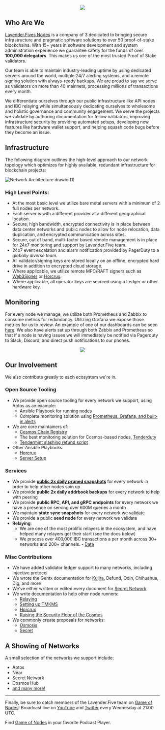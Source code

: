 
<p align="center">
  <img src="https://github.com/LavenderFive/.github/assets/9121234/d24298a0-f7b5-42cd-8b86-273232771535" />
</p>


## Who Are We
[Lavender.Fives Nodes](https://www.lavenderfive.com/) is a company of 3 dedicated to bringing secure 
infrastructure and pragmatic software solutions to over 50 proof-of-stake blockchains. With 15+ years 
in software development and system administration experience we guarantee safety for the funds of 
over **100,000 delegators**. This makes us one of the most trusted Proof of Stake validators.

Our team is able to maintain industry-leading uptime by using dedicated servers around the world, 
multiple 24/7 alerting systems, and a remote signing solution with always-ready backups. We are 
proud to say we serve as validators on more than 40 mainnets, processing millions of transactions every month.

We differentiate ourselves through our public infrastructure like API nodes and IBC relaying while 
simultaneously dedicating ourselves to wholesome and holistic governance and community engagement. We serve the
projects we validate by authoring documentation for fellow validators, improving infrastructure security
by providing automated setups, developing new features like hardware wallet support, and helping squash
code bugs before they become an issue.

## Infrastructure

The following diagram outlines the high-level approach to our network topology which optimizes for 
highly available, redundant infrastructure for blockchain projects:

![Network Architecture drawio (1)](https://github.com/LavenderFive/.github/assets/9121234/82f476af-3be2-4159-97a4-45d2fd4aed34)

### High Level Points:
- At the most basic level we utilize bare metal servers with a minimum of 2 full nodes per network.
- Each server is with a different provider at a different geographical location.
- Secure, high bandwidth, encrypted connectivity is in place between data center networks and public nodes
  to allow for node relocation, data duplication, and encrypted communication across sites.
- Secure, out of band, multi-factor based remote management is in place for 24x7 monitoring and support by Lavender.Five team.
- 24x7 event escalation and alarm notification provided by PagerDuty to a *globally diverse team*.
- All validator/signing keys are stored locally on an offline, encrypted hard drive in addition to encrypted cloud storage.
- Where applicable, we utilize remote MPC/RAFT signers such as [Web3Signer](https://github.com/ConsenSys/web3signer/)
  or [Horcrux](https://github.com/strangelove-ventures/horcrux).
- Where applicable, all operator keys are secured using a Ledger or other hardware key.

## Monitoring

For every node we manage, we utilize both Prometheus and Zabbix to consume metrics for redundancy. Utilizing Grafana
we expose those metrics for us to review. An example of one of our dashboards can be seen 
[here](https://github.com/LavenderFive/aptos-monitoring#3-checkly-integation-optional). We also have alerts set up 
through both Zabbix and Prometheus so that if a node is having issues we will immediately be notified via Pagerduty to
Slack, Discord, and direct push notifications to our phones. 

<p align="center"><img src="https://github.com/LavenderFive/.github/assets/9121234/49fd2ed2-f674-4eb8-abdf-d33dae13bdcc" /></p>

## Our Involvement

We also contribute greatly to each ecosystem we're in. 

### Open Source Tooling

- We provide open source tooling for every network we support, using Aptos as an example:
  - Ansible Playbook for [running nodes](https://github.com/LavenderFive/aptos-ansible)
  - Complete monitoring solution using [Prometheus, Grafana, and built-in alerts](https://github.com/LavenderFive/aptos-monitoring)
- We are core maintainers of:
  - [Cosmos Chain Registry](https://github.com/cosmos/chain-registry) 
  - The best monitoring solution for Cosmos-based nodes, [Tenderduty](https://github.com/blockpane/tenderduty)
  - [Tendermint slashing refund script](https://github.com/LavenderFive/slash_refunds_tendermint)
- Other Ansible Playbooks
  - [Horcrux](https://github.com/LavenderFive/horcrux-ansible)
  - [Server Setup](https://github.com/LavenderFive/secure-server-setup-ansible)

### Services

- We provide [**public 2x daily pruned snapshots**](https://services.lavenderfive.com/) for every network in order to help other nodes spin up
- We provide **public 2x daily addrbook backups** for every network to help with peering
- We provide **public RPC, API, and gRPC endpoints** for every network we have a presence on serving over 600M queries a month
- We maintain **state sync snapshots** for every network we validate
- We provide a public **seed node** for every network we validate
- **Relaying**: 
  - We are one of the most prolific relayers in the ecosystem, and have helped many relayers get their start (see the docs below)
  - We process over 400,000 IBC transactions a per month across 30+ networks and 200+ channels. - [Data](https://relayers.smartstake.io/relayer/F87ADDB700C0CC94)

### Misc Contributions

- We have added validator ledger support to many networks, including Injective protocol
- We wrote the Gentx documentation for [Kujira](https://github.com/Team-Kujira/networks/pull/5), Defund, Odin, Chihuahua, Dig, and more
- We've either written or edited every document for [Secret Network](https://docs.scrt.network/)
- We write documentation to help other node runners:
  - [Relaying](https://docs.scrt.network/relayers/setting-up-hermes.html)
  - [Setting up TMKMS](https://gist.github.com/dylanschultzie/c7c4eed531df0f004a50c5395e1604b3)
  - [Horcrux](https://gist.github.com/dylanschultzie/0a0b10cf695749f9697197759e7b12ec)
  - [Raising the Security Floor of the Cosmos](https://medium.com/@lavenderfive/raising-the-security-floor-of-the-cosmos-2467f5e71966)
- We commonly create proposals for networks:
  - [Osmosis](https://commonwealth.im/osmosis/proposal/discussion/2487-proposal-discussion-signaling-proposal-for-scrt-incentivized-pools)
  - [Secret](https://secretnodes.com/secret/chains/secret-4/governance/proposals/93)

## A Showing of Networks
A small selection of the networks we support include:
- Aptos
- Near
- Secret Network
- Cosmos Hub 
- [and many more!](https://www.lavenderfive.com/)

---

Finally, be sure to catch members of the Lavender.Five team on [Game of Nodes](https://twitter.com/gameofnodes_)!
Broadcast live on [YouTube](https://www.youtube.com/channel/UCWsyvi27z0i2bmOyBw1MAKA/videos) and 
[Twitter](https://twitter.com/gameofnodes_) every Wednesday at 21:00 UTC.

Find [Game of Nodes](https://rss.com/podcasts/game-of-nodes/) in your favorite Podcast Player.
